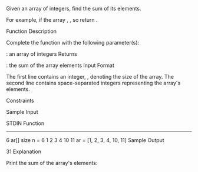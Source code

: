 Given an array of integers, find the sum of its elements.

For example, if the array , , so return .

Function Description

Complete the  function with the following parameter(s):

: an array of integers
Returns

: the sum of the array elements
Input Format

The first line contains an integer, , denoting the size of the array.
The second line contains  space-separated integers representing the array's elements.

Constraints


Sample Input

STDIN           Function
-----           --------
6               ar[] size n = 6
1 2 3 4 10 11   ar = [1, 2, 3, 4, 10, 11]
Sample Output

31
Explanation

Print the sum of the array's elements: 